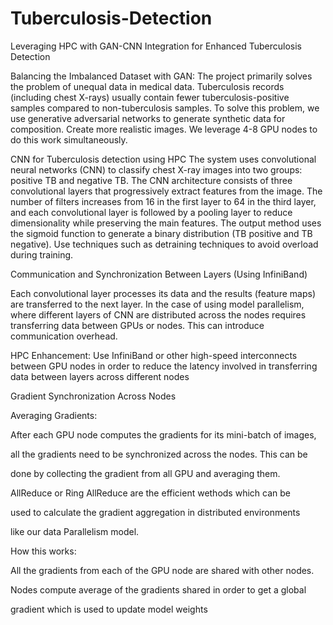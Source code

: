# Tuberculosis-Detection
Leveraging HPC with GAN-CNN Integration for Enhanced Tuberculosis Detection

Balancing the Imbalanced Dataset with GAN:
The project primarily solves the problem of unequal data in medical data.
Tuberculosis records (including chest X-rays) usually contain fewer
tuberculosis-positive samples compared to non-tuberculosis samples. To solve
this problem, we use generative adversarial networks to generate synthetic
data for composition. Create more realistic images. We leverage 4-8 GPU
nodes to do this work simultaneously.

CNN for Tuberculosis detection using HPC
The system uses convolutional neural networks (CNN) to classify chest
X-ray images into two groups: positive TB and negative TB. The CNN
architecture consists of three convolutional layers that progressively
extract features from the image. The number of filters increases from 16
in the first layer to 64 in the third layer, and each convolutional layer is
followed by a pooling layer to reduce dimensionality while preserving the
main features. The output method uses the sigmoid function to generate a
binary distribution (TB positive and TB negative). Use techniques such as
detraining techniques to avoid overload during training.

Communication and Synchronization Between Layers (Using InfiniBand)

Each convolutional layer processes its data and the results (feature maps) are
transferred to the next layer. In the case of using model parallelism, where
different layers of CNN are distributed across the nodes requires transferring
data between GPUs or nodes. This can introduce communication overhead.

HPC Enhancement: Use InfiniBand or other high-speed interconnects between
GPU nodes in order to reduce the latency involved in transferring data
between layers across different nodes

Gradient Synchronization Across Nodes

Averaging Gradients:

After each GPU node computes the gradients for its mini-batch of images,

all the gradients need to be synchronized across the nodes. This can be

done by collecting the gradient from all GPU and averaging them.

AllReduce or Ring AllReduce are the efficient wethods which can be

used to calculate the gradient aggregation in distributed environments

like our data Parallelism model.

How this works:

All the gradients from each of the GPU node are shared with other nodes.

Nodes compute average of the gradients shared in order to get a global

gradient which is used to update model weights
